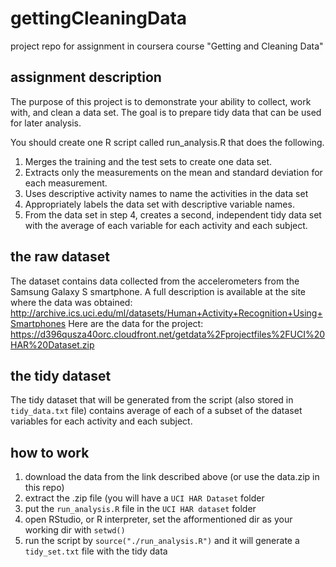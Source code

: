 gettingCleaningData
===================

project repo for assignment in coursera course "Getting and Cleaning Data"

## assignment description
The purpose of this project is to demonstrate your ability to collect, work with, and clean a data set. The goal is to prepare tidy data that can be used for later analysis. 

You should create one R script called run_analysis.R that does the following. 
1. Merges the training and the test sets to create one data set.
2. Extracts only the measurements on the mean and standard deviation for each measurement. 
3. Uses descriptive activity names to name the activities in the data set
4. Appropriately labels the data set with descriptive variable names. 
5. From the data set in step 4, creates a second, independent tidy data set with the average of each variable for each activity and each subject.

## the raw dataset
The dataset contains data collected from the accelerometers from the Samsung Galaxy S smartphone. A full description is available at the site where the data was obtained: 
http://archive.ics.uci.edu/ml/datasets/Human+Activity+Recognition+Using+Smartphones 
Here are the data for the project: 
https://d396qusza40orc.cloudfront.net/getdata%2Fprojectfiles%2FUCI%20HAR%20Dataset.zip 

## the tidy dataset
The tidy dataset that will be generated from the script (also stored in ```tidy_data.txt``` file) contains average of each of a subset of the dataset variables for each activity and each subject.

## how to work
1. download the data from the link described above (or use the data.zip in this repo)
2. extract the .zip file (you will have a ```UCI HAR Dataset``` folder
3. put the ```run_analysis.R``` file in the ```UCI HAR dataset``` folder
4. open RStudio, or R interpreter, set the afformentioned dir as your working dir with ```setwd()```
5. run the script by ```source("./run_analysis.R")``` and it will generate a ```tidy_set.txt``` file with the tidy data
